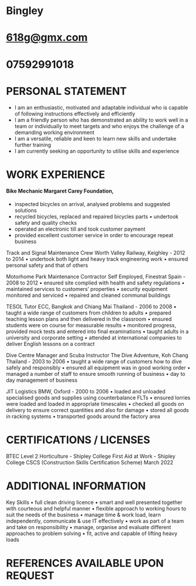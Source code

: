# Bingley 
# 618g@gmx.com 
# 07592991018

# PERSONAL STATEMENT 
* I am an enthusiastic, motivated and adaptable individual who is capable of following instructions effectively and efficiently
*  I am a friendly person who has demonstrated an ability to work well in a team or individually to meet targets and who enjoys the challenge of a demanding working environment 
*  I am a versatile, reliable and keen to learn new skills and undertake further training 
*  I am currently seeking an opportunity to utilise skills and experience

# WORK EXPERIENCE
####  Bike Mechanic Margaret Carey Foundation, 
* inspected bicycles on arrival, analysed problems and suggested solutions 
* recycled bicycles, replaced and repaired bicycles parts • undertook safety and quality checks 
* operated an electronic till and took customer payment 
* provided excellent customer service in order to encourage repeat business

Track and Signal Maintenance Crew Worth Valley Railway, Keighley - 2012 to 2014 • undertook both light and heavy track engineering work • ensured personal safety and that of others

Motorhome Park Maintenance Contractor Self Employed, Finestrat Spain - 2008 to 2012 • ensured site complied with health and safety regulations • maintained services to customers’ properties • security equipment monitored and serviced • repaired and cleaned communal buildings

TESOL Tutor ECC, Bangkok and Chiang Mai Thailand - 2006 to 2008 • taught a wide range of customers from children to adults • prepared teaching lesson plans and then delivered in the classroom • ensured students were on course for measurable results • monitored progress, provided mock tests and entered into final examinations • taught adults in a university and corporate setting • attended at international companies to deliver English lessons on a contract

Dive Centre Manager and Scuba Instructor The Dive Adventure, Koh Chang Thailand - 2003 to 2006 • taught a wide range of customers how to dive safely and responsibly • ensured all equipment was in good working order • managed a number of staff to ensure smooth running of business • day to day management of business

JIT Logistics BMW, Oxford - 2000 to 2006 • loaded and unloaded specialised goods and supplies using counterbalance FLTs • ensured lorries were loaded and loaded in appropriate timescales • checked all goods on delivery to ensure correct quantities and also for damage • stored all goods in racking systems • transported goods around the factory area

# CERTIFICATIONS / LICENSES
BTEC Level 2 Horticulture - Shipley College First Aid at Work - Shipley College CSCS (Construction Skills Certification Scheme) March 2022

# ADDITIONAL INFORMATION
Key Skills • full clean driving licence • smart and well presented together with courteous and helpful manner • flexible approach to working hours to suit the needs of the business • manage time & work load, learn independently, communicate & use IT effectively • work as part of a team and take on responsibility • manage, organise and evaluate different approaches to problem solving • fit, active and capable of lifting heavy loads

# REFERENCES AVAILABLE UPON REQUEST
